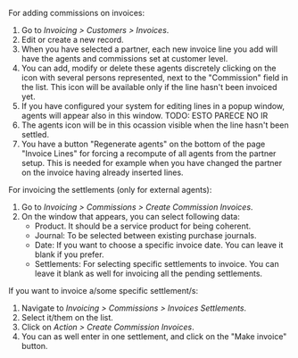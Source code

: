 For adding commissions on invoices:

1.  Go to *Invoicing \> Customers \> Invoices*.
2.  Edit or create a new record.
3.  When you have selected a partner, each new invoice line you add will
    have the agents and commissions set at customer level.
4.  You can add, modify or delete these agents discretely clicking on
    the icon with several persons represented, next to the "Commission"
    field in the list. This icon will be available only if the line
    hasn't been invoiced yet.
5.  If you have configured your system for editing lines in a popup
    window, agents will appear also in this window. TODO: ESTO PARECE NO IR
6.  The agents icon will be in this ocassion visible when the line
    hasn't been settled.
7.  You have a button "Regenerate agents" on the bottom of the page
    "Invoice Lines" for forcing a recompute of all agents from the
    partner setup. This is needed for example when you have changed the
    partner on the invoice having already inserted lines.

For invoicing the settlements (only for external agents):

1.  Go to *Invoicing \> Commissions \> Create Commission Invoices*.
2.  On the window that appears, you can select following data:
    - Product. It should be a service product for being coherent.
    - Journal: To be selected between existing purchase journals.
    - Date: If you want to choose a specific invoice date. You can leave
      it blank if you prefer.
    - Settlements: For selecting specific settlements to invoice. You
      can leave it blank as well for invoicing all the pending
      settlements.

If you want to invoice a/some specific settlement/s:

1.  Navigate to *Invoicing \> Commissions \> Invoices Settlements*.
2.  Select it/them on the list.
3.  Click on *Action \> Create Commission Invoices*.
4.  You can as well enter in one settlement, and click on the "Make
    invoice" button.
